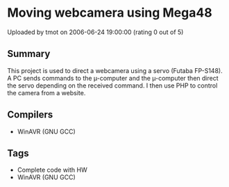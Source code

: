 # Moving webcamera using Mega48

Uploaded by tmot on 2006-06-24 19:00:00 (rating 0 out of 5)

## Summary

This project is used to direct a webcamera using a servo (Futaba FP-S148). A PC sends commands to the µ-computer and the µ-computer then direct the servo depending on the received command. I then use PHP to control the camera from a website.

## Compilers

- WinAVR (GNU GCC)

## Tags

- Complete code with HW
- WinAVR (GNU GCC)
